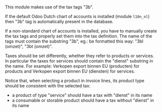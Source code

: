 This module makes use of the tax tags "3b".

If the default Odoo Dutch chart of accounts is installed (module
`l10n_nl`) then "3b" tag is automatically present in the database.

If a non-standard chart of accounts is installed, you have to manually
create the tax tags and properly set them into the tax definition. The
name of the tags must contain the substring "3b", eg.: be formatted this
way: "3bl (omzet)", "3bt (omzet)".

Taxes should be set differently, whether they refer to products or
services. In particular the taxes for services should contain the
"dienst" substring in the name. For example: Verkopen export binnen EU
(producten) for products and Verkopen export binnen EU (diensten) for
services.

Notice that, when selecting a product in invoice lines, its product type
should be consistent with the selected tax:

- a product of type "service" should have a tax with "dienst" in its
  name
- a consumable or storable product should have a tax without "dienst" in
  its name
